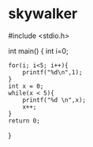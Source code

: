 # skywalker
#include <stdio.h>

int main()
{
    int i=0;

    for(i; i<5; i++){
        printf("%d\n",1);
    }
    int x = 0;
    while(x < 5){
        printf("%d \n",x);
        x++;
    }
    return 0;
}
